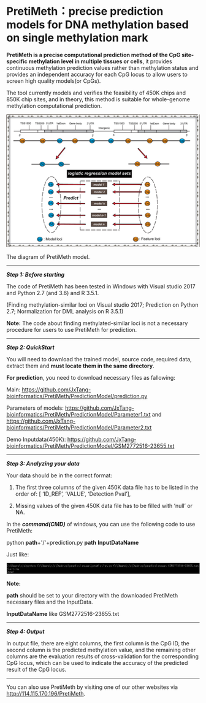 # PretiMeth：precise prediction models for DNA methylation based on single methylation mark

**PretiMeth is a precise computational prediction method of the CpG site-specific methylation level in multiple tissues or cells**, it provides continuous methylation prediction values rather than methylation status and provides an independent accuracy for each CpG locus to allow users to screen high quality models(or CpGs).

The tool currently models and verifies the feasibility of 450K chips and 850K chip sites, and in theory, this method is suitable for whole-genome methylation computational prediction.

![image](https://github.com/JxTang-bioinformatics/PretiMeth/raw/master/images/web_picture0724_2.png)

The diagram of PretiMeth model.

-------------------------------------------------------------------------------------------------------------------------------------

**_Step 1: Before starting_**

The code of PretiMeth has been tested in Windows with Visual studio 2017 and Python 2.7 (and 3.6) and R 3.5.1.

(Finding methylation-similar loci on Visual studio 2017; Prediction on Python 2.7; Normalization for DML analysis on R 3.5.1)

**Note:** The code about finding methylated-similar loci is not a necessary procedure for users to use PretiMeth for prediction.

-------------------------------------------------------------------------------------------------------------------------------------

**_Step 2: QuickStart_**

You will need to download the trained model, source code, required data, extract them and **must locate them in the same directory**.

**For prediction**, you need to download necessary files as fallowing:

Main: https://github.com/JxTang-bioinformatics/PretiMeth/PredictionModel/prediction.py

Parameters of models: https://github.com/JxTang-bioinformatics/PretiMeth/PredictionModel/Parameter1.txt and
                      https://github.com/JxTang-bioinformatics/PretiMeth/PredictionModel/Parameter2.txt

Demo Inputdata(450K): https://github.com/JxTang-bioinformatics/PretiMeth/PredictionModel/GSM2772516-23655.txt

-------------------------------------------------------------------------------------------------------------------------------------

**_Step 3: Analyzing your data_**

Your data should be in the correct format:

1) The first three columns of the given 450K data file has to be listed in the order of: [ ‘ID_REF’, ‘VALUE’, ‘Detection Pval’],

2) Missing values of the given 450K data file has to be filled with ‘null’ or NA.

In the **_command(CMD)_** of windows, you can use the following code to use PretiMeth:

python **path**+'/'+prediction.py **path** **InputDataName**

Just like: 

![image](https://github.com/JxTang-bioinformatics/PretiMeth/raw/master/images/cmd_demo.png)

**Note:** 

**path** should be set to your directory with the downloaded PretiMeth necessary files and the InputData. 

**InputDataName** like GSM2772516-23655.txt

-------------------------------------------------------------------------------------------------------------------------------------

**_Step 4: Output_**

In output file, there are eight columns, the first column is the CpG ID, the second column is the predicted methylation value, and the remaining other columns are the evaluation results of cross-validation for the corresponding CpG locus, which can be used to indicate the accuracy of the predicted result of the CpG locus.

-------------------------------------------------------------------------------------------------------------------------------------

You can also use PretiMeth by visiting one of our other websites via http://114.115.170.196/PretiMeth.






